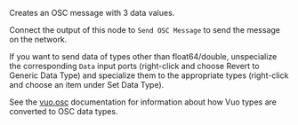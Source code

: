 Creates an OSC message with 3 data values.

Connect the output of this node to `Send OSC Message` to send the message on the network.

If you want to send data of types other than float64/double, unspecialize the corresponding `Data` input ports (right-click and choose Revert to Generic Data Type) and specialize them to the appropriate types (right-click and choose an item under Set Data Type).

See the [vuo.osc](vuo-nodeset://vuo.osc) documentation for information about how Vuo types are converted to OSC data types.
